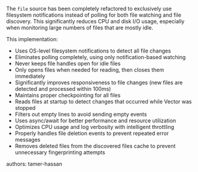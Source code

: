 The `file` source has been completely refactored to exclusively use filesystem notifications instead of polling for both file watching and file discovery. This significantly reduces CPU and disk I/O usage, especially when monitoring large numbers of files that are mostly idle.

This implementation:
- Uses OS-level filesystem notifications to detect all file changes
- Eliminates polling completely, using only notification-based watching
- Never keeps file handles open for idle files
- Only opens files when needed for reading, then closes them immediately
- Significantly improves responsiveness to file changes (new files are detected and processed within 100ms)
- Maintains proper checkpointing for all files
- Reads files at startup to detect changes that occurred while Vector was stopped
- Filters out empty lines to avoid sending empty events
- Uses async/await for better performance and resource utilization
- Optimizes CPU usage and log verbosity with intelligent throttling
- Properly handles file deletion events to prevent repeated error messages
- Removes deleted files from the discovered files cache to prevent unnecessary fingerprinting attempts

authors: tamer-hassan
